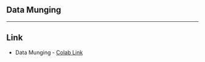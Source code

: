 ## Data Munging
---

## Link 

* Data Munging - [Colab Link](https://drive.google.com/drive/folders/1R3QfAzEwnoueDkaaQMS42MSV7hIV1c6q?usp=sharing)
